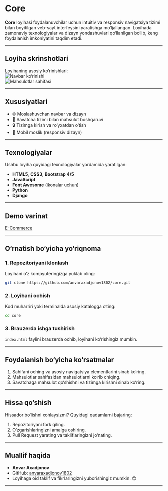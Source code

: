 

# **Core**  

**Core** loyihasi foydalanuvchilar uchun intuitiv va responsiv navigatsiya tizimi bilan boyitilgan veb-sayt interfeysini yaratishga mo‘ljallangan. Loyihada zamonaviy texnologiyalar va dizayn yondashuvlari qo‘llanilgan bo‘lib, keng foydalanish imkoniyatini taqdim etadi.  

---

## **Loyiha skrinshotlari**  
Loyihaning asosiy ko‘rinishlari:  
![Navbar ko‘rinishi](https://via.placeholder.com/600x300?text=Screenshot+1)  
![Mahsulotlar sahifasi](https://via.placeholder.com/600x300?text=Screenshot+2)

---

## **Xususiyatlari**  
- 🌐 Moslashuvchan navbar va dizayn  
- 🛒 Savatcha tizimi bilan mahsulot boshqaruvi  
- 🔒 Tizimga kirish va ro‘yxatdan o‘tish  
- 📱 Mobil moslik (responsiv dizayn)  

---

## **Texnologiyalar**  
Ushbu loyiha quyidagi texnologiyalar yordamida yaratilgan:  
- **HTML5**, **CSS3**, **Bootstrap 4/5**  
- **JavaScript**
- **Font Awesome** (ikonalar uchun)  
- **Python** 
- **Django** 

---
## **Demo varinat**
[E-Commerce](https://anvareshop.pythonanywhere.com/)

---


## **O‘rnatish bo‘yicha yo‘riqnoma**  

### 1. Repozitoriyani klonlash  
Loyihani o‘z kompyuteringizga yuklab oling:  
```bash
git clone https://github.com/anvaraxadjonov1802/core.git
```

### 2. Loyihani ochish  
Kod muharriri yoki terminalda asosiy katalogga o‘ting:  
```bash
cd core
```

### 3. Brauzerda ishga tushirish  
`index.html` faylini brauzerda ochib, loyihani ko‘rishingiz mumkin.

---

## **Foydalanish bo‘yicha ko‘rsatmalar**  
1. Sahifani oching va asosiy navigatsiya elementlarini sinab ko‘ring.  
2. Mahsulotlar sahifasidan mahsulotlarni ko‘rib chiqing.  
3. Savatchaga mahsulot qo‘shishni va tizimga kirishni sinab ko‘ring.  

---

## **Hissa qo‘shish**  
Hissador bo‘lishni xohlaysizmi? Quyidagi qadamlarni bajaring:  
1. Repozitoriyani fork qiling.  
2. O‘zgarishlaringizni amalga oshiring.  
3. Pull Request yarating va takliflaringizni jo‘nating.  

---

## **Muallif haqida**  
- **Anvar Axadjonov**  
- GitHub: [anvaraxadjonov1802](https://github.com/anvaraxadjonov1802)  
- Loyihaga oid taklif va fikrlaringizni yuborishingiz mumkin. 😊  

---
